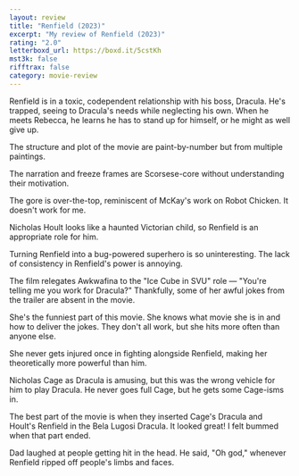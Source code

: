 ```yaml
---
layout: review
title: "Renfield (2023)"
excerpt: "My review of Renfield (2023)"
rating: "2.0"
letterboxd_url: https://boxd.it/5cstKh
mst3k: false
rifftrax: false
category: movie-review
---
```


Renfield is in a toxic, codependent relationship with his boss, Dracula. He's trapped, seeing to Dracula's needs while neglecting his own. When he meets Rebecca, he learns he has to stand up for himself, or he might as well give up.

The structure and plot of the movie are paint-by-number but from multiple paintings.

The narration and freeze frames are Scorsese-core without understanding their motivation.

The gore is over-the-top, reminiscent of McKay's work on Robot Chicken. It doesn't work for me.

Nicholas Hoult looks like a haunted Victorian child, so Renfield is an appropriate role for him.

Turning Renfield into a bug-powered superhero is so uninteresting. The lack of consistency in Renfield's power is annoying.

The film relegates Awkwafina to the "Ice Cube in SVU" role — "You're telling me you work for Dracula?" Thankfully, some of her awful jokes from the trailer are absent in the movie.

She's the funniest part of this movie. She knows what movie she is in and how to deliver the jokes. They don't all work, but she hits more often than anyone else.

She never gets injured once in fighting alongside Renfield, making her theoretically more powerful than him.

Nicholas Cage as Dracula is amusing, but this was the wrong vehicle for him to play Dracula. He never goes full Cage, but he gets some Cage-isms in.

The best part of the movie is when they inserted Cage's Dracula and Hoult's Renfield in the Bela Lugosi Dracula. It looked great! I felt bummed when that part ended.

Dad laughed at people getting hit in the head. He said, "Oh god," whenever Renfield ripped off people's limbs and faces.
